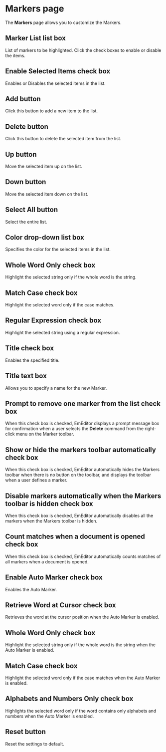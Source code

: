 # Markers page

The **Markers** page allows you to customize the Markers.

## Marker List list box

List of markers to be highlighted. Click the check boxes to enable or disable the items.

## Enable Selected Items check box

Enables or Disables the selected items in the list.

## Add button

Click this button to add a new item to the list.

## Delete button

Click this button to delete the selected item from the list.

## Up button

Move the selected item up on the list.

## Down button

Move the selected item down on the list.

## Select All button

Select the entire list.

## Color drop-down list box

Specifies the color for the selected items in the list.

## Whole Word Only check box

Highlight the selected string only if the whole word is the string.

## Match Case check box

Highlight the selected word only if the case matches.

## Regular Expression check box

Highlight the selected string using a regular expression.

## Title check box

Enables the specified title.

## Title text box

Allows you to specify a name for the new Marker.

## Prompt to remove one marker from the list check box

When this check box is checked, EmEditor displays a prompt message box for confirmation when a user selects the **Delete** command from the right-click menu on the Marker toolbar.

## Show or hide the markers toolbar automatically check box

When this check box is checked, EmEditor automatically hides the Markers toolbar when there is no button on the toolbar, and displays the toolbar when a user defines a marker.

## Disable markers automatically when the Markers toolbar is hidden check box

When this check box is checked, EmEditor automatically disables all the markers when the Markers toolbar is hidden.

## Count matches when a document is opened check box

When this check box is checked, EmEditor automatically counts matches of all markers when a document is opened.

## Enable Auto Marker check box

Enables the Auto Marker.

## Retrieve Word at Cursor check box

Retrieves the word at the cursor position when the Auto Marker is enabled.

## Whole Word Only check box

Highlight the selected string only if the whole word is the string when the Auto Marker is enabled.

## Match Case check box

Highlight the selected word only if the case matches when the Auto Marker is enabled.

## Alphabets and Numbers Only check box

Highlights the selected word only if the word contains only alphabets and numbers when the Auto Marker is enabled.

## Reset button

Reset the settings to default.
